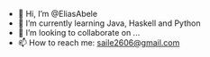 - 👋 Hi, I’m @EliasAbele
- 🌱 I’m currently learning Java, Haskell and Python
- 💞️ I’m looking to collaborate on ...
- 📫 How to reach me: saile2606@gmail.com

<!---
EliasAbele/EliasAbele is a ✨ special ✨ repository because its `README.md` (this file) appears on your GitHub profile.
You can click the Preview link to take a look at your changes.
--->
